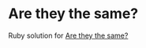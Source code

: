 # Are they the same?
Ruby solution for [Are they the same?](https://www.codewars.com/kata/550498447451fbbd7600041c)
